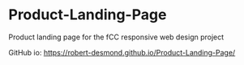 # Product-Landing-Page
 Product landing page for the fCC responsive web design project

GitHub io: https://robert-desmond.github.io/Product-Landing-Page/
